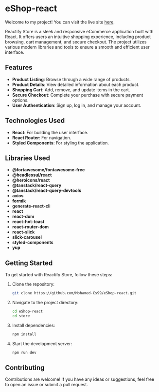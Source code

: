# eShop-react

Welcome to my project! You can visit the live site [here](https://trendyshopping.netlify.app).

Reactify Store is a sleek and responsive eCommerce application built with React. It offers users an intuitive shopping experience, including product browsing, cart management, and secure checkout. The project utilizes various modern libraries and tools to ensure a smooth and efficient user interface.

## Features
- **Product Listing**: Browse through a wide range of products.
- **Product Details**: View detailed information about each product.
- **Shopping Cart**: Add, remove, and update items in the cart.
- **Secure Checkout**: Complete your purchase with secure payment options.
- **User Authentication**: Sign up, log in, and manage your account.

## Technologies Used
- **React**: For building the user interface.
- **React Router**: For navigation.
- **Styled Components**: For styling the application.

## Libraries Used
- **@fortawesome/fontawesome-free**
- **@headlessui/react**
- **@heroicons/react**
- **@tanstack/react-query**
- **@tanstack/react-query-devtools**
- **axios**
- **formik**
- **generate-react-cli**
- **react**
- **react-dom**
- **react-hot-toast**
- **react-router-dom**
- **react-slick**
- **slick-carousel**
- **styled-components**
- **yup**

## Getting Started
To get started with Reactify Store, follow these steps:

1. Clone the repository:
    ```bash
    git clone https://github.com/Mohamed-Cs99/eShop-react.git
    ```
2. Navigate to the project directory:
    ```bash
    cd eShop-react
    cd store 
    ```
3. Install dependencies:
    ```bash
    npm install
    ```
4. Start the development server:
    ```bash
    npm run dev
    ```

## Contributing
Contributions are welcome! If you have any ideas or suggestions, feel free to open an issue or submit a pull request.
